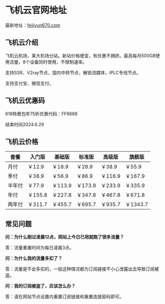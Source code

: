 # 飞机云官网地址

最新地址：[feijiyun670.com](https://feijiyun889.net/auth/register?code=eUVD)

## 飞机云介绍

飞机云机场，某大机场分站。新站价格便宜，有优惠不拥挤。最高每月500GB使用流量，8个设备同时使用，不限制速率。

支持SSR、V2ray节点，国内中转节点，解锁流媒体，IPLC专线节点。

支持支付宝、微信支付。

## 飞机云优惠码

618特惠包年75折优惠代码：FF6688 

结束时间2024.6.29

## 飞机云价格

|套餐|入门版|基础版|标准版|高级版|旗舰版|
|----|----|----|----|----|----|
|月付|￥12.9|￥18.9|￥28.9|￥38.9|￥55.9|
|季付|￥38.9|￥56.9|￥86.9|￥116.9|￥167.9|
|半年付|￥77.9|￥113.9|￥173.9|￥233.9|￥335.9|
|年付|￥155.8|￥227.8|￥347.8|￥467.8|￥671.8|
|两年付|￥311.7|￥455.7|￥695.7|￥935.7|￥1343.7|

## 常见问题

**问：为什么刚过凌晨12点，网站上今日已用就跑了很多流量？**

答：流量重置时间为每日凌晨3点。

**问：为什么我的流量多扣了？**

答：流量是不会多扣的，一般这种情况都为订阅链接不小心泄露出去导致订阅被盗。

**问：我的订阅被盗了，应该怎么办？**

答：请在网站节点设置内重置订阅链接和重置连接密码即可。

